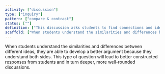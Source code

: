 ```yaml
---
activity: ["discussion"]
type: ["inquiry"]
pattern: ["compare & contrast"]
status: [""]
definition: ["This discussion asks students to find connections and identify differences between ideas that can be found in class texts, articles, images, videos and more."]
scaffold: ["When students understand the similarities and differences between different ideas, they are able to develop a better argument because they understand both sides. This type of question will lead to better constructed responses from students and in turn deeper, more well-rounded discussions."]
---
```


When students understand the similarities and differences between different ideas, they are able to develop a better argument because they understand both sides. This type of question will lead to better constructed responses from students and in turn deeper, more well-rounded discussions.
